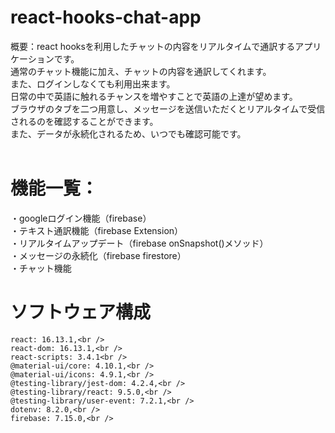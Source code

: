 # react-hooks-chat-app<br />
概要：react hooksを利用したチャットの内容をリアルタイムで通訳するアプリケーションです。<br />
通常のチャット機能に加え、チャットの内容を通訳してくれます。<br />
また、ログインしなくても利用出来ます。<br />
日常の中で英語に触れるチャンスを増やすことで英語の上達が望めます。<br />
ブラウザのタブを二つ用意し、メッセージを送信いただくとリアルタイムで受信されるのを確認することができます。<br />
また、データが永続化されるため、いつでも確認可能です。<br />
<br />
# 機能一覧：<br />
・googleログイン機能（firebase）<br />
・テキスト通訳機能（firebase Extension）<br />
・リアルタイムアップデート（firebase onSnapshot()メソッド）<br />
・メッセージの永続化（firebase firestore）<br />
・チャット機能<br />

# ソフトウェア構成<br />
    react: 16.13.1,<br />
    react-dom: 16.13.1,<br />
    react-scripts: 3.4.1<br />
    @material-ui/core: 4.10.1,<br />
    @material-ui/icons: 4.9.1,<br />
    @testing-library/jest-dom: 4.2.4,<br />
    @testing-library/react: 9.5.0,<br />
    @testing-library/user-event: 7.2.1,<br />
    dotenv: 8.2.0,<br />
    firebase: 7.15.0,<br />
